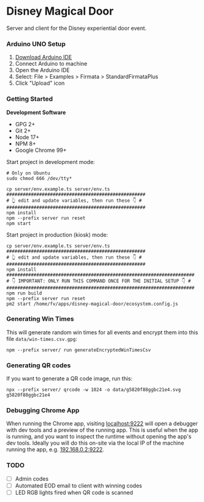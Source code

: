 # Disney Magical Door

Server and client for the Disney experiential door event.

### Arduino UNO Setup

1. [Download Arduino IDE](https://www.arduino.cc/en/software)
2. Connect Arduino to machine
3. Open the Arduino IDE
4. Select: File > Examples > Firmata > StandardFirmataPlus
5. Click "Upload" icon

### Getting Started

**Development Software**

- GPG 2+
- Git 2+
- Node 17+
- NPM 8+
- Google Chrome 99+

Start project in development mode:

```
# Only on Ubuntu
sudo chmod 666 /dev/tty*
```

```shell
cp server/env.example.ts server/env.ts
###################################################
# 👆 edit and update variables, then run these 👇 #
###################################################
npm install
npm --prefix server run reset
npm start
```

Start project in production (kiosk) mode:

```shell
cp server/env.example.ts server/env.ts
###################################################
# 👆 edit and update variables, then run these 👇 #
###################################################
npm install
#####################################################################
# 👇 IMPORTANT: ONLY RUN THIS COMMAND ONCE FOR THE INITIAL SETUP 👇 #
#####################################################################
npm run build
npm --prefix server run reset
pm2 start /home/fv/apps/disney-magical-door/ecosystem.config.js
```

### Generating Win Times

This will generate random win times for all events and encrypt them into this file `data/win-times.csv.gpg`:

```shell
npm --prefix server/ run generateEncryptedWinTimesCsv
```

### Generating QR codes

If you want to generate a QR code image, run this:

```shell
npx --prefix server/ qrcode -w 1024 -o data/g5820f88ggbc21e4.svg g5820f88ggbc21e4
```

### Debugging Chrome App

When running the Chrome app, visiting [localhost:9222](http://localhost:9222) will open a debugger
with dev tools and a preview of the running app. This is useful when the app is running, and you want
to inspect the runtime without opening the app's dev tools. Ideally you will do this on-site via the
local IP of the machine running the app, e.g. [192.168.0.2:9222](http://192.168.0.2:9222).

### TODO

- [ ] Admin codes
- [ ] Automated EOD email to client with winning codes
- [ ] LED RGB lights fired when QR code is scanned

